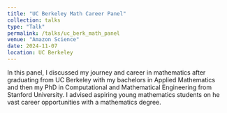 ```yaml
---
title: "UC Berkeley Math Career Panel"
collection: talks
type: "Talk"
permalink: /talks/uc_berk_math_panel
venue: "Amazon Science"
date: 2024-11-07
location: UC Berkeley
---
```


In this panel, I discussed my journey and career in mathematics after graduating from UC Berkeley with my bachelors in Applied Mathematics and then my PhD in Computational and Mathematical Engineering from Stanford University.
I advised aspiring young mathematics students on he vast career opportunities with a mathematics degree.
